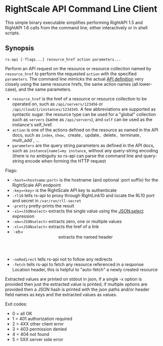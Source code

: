 RightScale API Command Line Client
==================================

This simple binary executable simplifies performing RightAPI 1.5 and RightAPI 1.6 calls
from the command line, either interactively or in shell scripts.

Synopsis
--------

`rs-api [-flags...] resource_href action parameters...`

Perform an API request on the resource or resource collection named by `resource_href` to
perform the requested `action` with the specified `parameters`.
The command line mimicks the actual [API definition](http://reference.rightscale.com/api1.5)
very closely using the same resource hrefs, the same action names (all lower-case),
and the same parameters.

- `resource_href` is the href of a resource or resource collection to be operated on,
  such as `/api/servers/123456` or `/api/cloud/1/instances/1234345`.
	A few abbreviations are supported as syntactic sugar: the resource type can be used
  for a "global" collection such as `servers` (same as `/api/servers`), and `self` can be
	used as the instance's self_href.
- `action` is one of the actions defined on the resource as named in the API docs, such as
  `index`, `show, `create`, `update`, `delete`, `terminate`, `multi_add`, ...
- `parameters` are the query string parameters as defined in the API docs, such as
  `instance[name]=my instance`, without any query-string encoding (there is no ambiguity
  so rs-api can parse the command line and query-string encode when forming the HTTP
  request

Flags:
- `-host=<hostname:port>` is the hostname (and optional :port suffix) for the RightScale APi endpoint
- `-key=<key>` is the RightScale API key to authenticate
- `-rl10` tells rs-api to proxy through RightLink10 and locate the RL10 port and secret in
  `/var/run/rll-secret`
- `-pretty` pretty-prints the result
- `-x1=<JSONselect>` extracts the single value using the [JSON:select](http://jsonselect.org) expression
- `-xm=<JSONselect>` extracts zero, one or multiple values
- `-xl=<JSONselect>` extracts the href of a link
- `-xh=<header> extracts the named header
- `-noRedirect` tells rs-api not to follow any redirects
- `-fetch` tells rs-api to fetch any resource referenced in a response Location header, this
  is helpful to "auto-fetch" a newly created resource

Extracted values are printed on stdout in json, if a single -x option is provided then
just the extracted value is printed, if multiple options are provided then a JSON hash is
printed with the json paths and/or header field names as keys and the extracted values as
values.

Exit codes:
- 0 = all OK
- 1 = 401 authorization required
- 2 = 4XX other client error
- 3 = 403 permission denied
- 4 = 404 not found
- 5 = 5XX server side error
